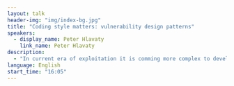 ```yaml
---
layout: talk
header-img: "img/index-bg.jpg"
title: "Coding style matters: vulnerability design patterns"
speakers:
  - display_name: Peter Hlavaty
    link_name: Peter Hlavaty
description:
  - "In current era of exploitation it is comming more complex to develop even PoC for vulnerability, especially when it comes to more complicated one, like race conditions, kernel sandbox escapes... And it seems that nowdays is still quite common write concept of exploitability for vendors, or even final code, in prehistoric way, and even using shellcoding. We will show how vulnerability “design patterns” transform hacky way of writting code to developing software wich breaks another one. We believe that developing is the way to go, for improving vulnerability assasement, for sake of security and your own time."
language: English
start_time: "16:05"
---
```

